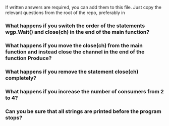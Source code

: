 If written answers are required, you can add them to this file. Just copy the
relevant questions from the root of the repo, preferably in


### What happens if you switch the order of the statements wgp.Wait() and close(ch) in the end of the main function?

### What happens if you move the close(ch) from the main function and instead close the channel in the end of the function Produce?

### What happens if you remove the statement close(ch) completely?

### What happens if you increase the number of consumers from 2 to 4?

### Can you be sure that all strings are printed before the program stops?
